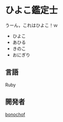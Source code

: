 # ひよこ鑑定士
うーん，これはひよこ！ｗ

* ひよこ
* あひる
* きのこ
* おにぎり

## 言語
Ruby

## 開発者
[bonochof](https://github.com/bonochof)
